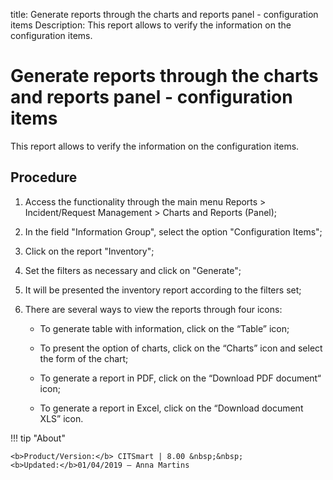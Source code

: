 title: Generate reports through the charts and reports panel - configuration items
Description: This report allows to verify the information on the configuration items.
# Generate reports through the charts and reports panel - configuration items

This report allows to verify the information on the configuration items.

Procedure
-------------

1.  Access the functionality through the main menu Reports \> Incident/Request
    Management \> Charts and Reports (Panel);

2.  In the field "Information Group", select the option "Configuration Items";

3.  Click on the report "Inventory";

4.  Set the filters as necessary and click on "Generate";

5.  It will be presented the inventory report according to the filters set;

6.  There are several ways to view the reports through four icons:

    -   To generate table with information, click on the “Table” icon;

    -   To present the option of charts, click on the “Charts” icon and select
        the form of the chart;

    -   To generate a report in PDF, click on the “Download PDF document“ icon;

    -   To generate a report in Excel, click on the “Download document XLS”
        icon.

!!! tip "About"

    <b>Product/Version:</b> CITSmart | 8.00 &nbsp;&nbsp;
    <b>Updated:</b>01/04/2019 – Anna Martins
